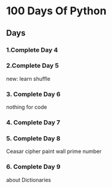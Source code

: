 # 100 Days Of Python
## Days
### 1.Complete Day 4
### 2.Complete Day 5
new: learn shuffle
### 3. Complete Day 6
nothing for code
### 4. Complete Day 7
### 5. Complete Day 8
Ceasar cipher
paint wall
prime number
### 6. Complete Day 9
about Dictionaries
